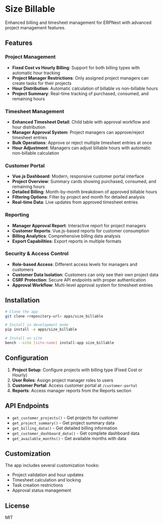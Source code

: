 # Size Billable

Enhanced billing and timesheet management for ERPNext with advanced project management features.

## Features

### Project Management
- **Fixed Cost vs Hourly Billing**: Support for both billing types with automatic hour tracking
- **Project Manager Restrictions**: Only assigned project managers can create tasks for their projects
- **Hour Distribution**: Automatic calculation of billable vs non-billable hours
- **Project Summary**: Real-time tracking of purchased, consumed, and remaining hours

### Timesheet Management
- **Enhanced Timesheet Detail**: Child table with approval workflow and hour distribution
- **Manager Approval System**: Project managers can approve/reject timesheet entries
- **Bulk Operations**: Approve or reject multiple timesheet entries at once
- **Hour Adjustment**: Managers can adjust billable hours with automatic non-billable calculation

### Customer Portal
- **Vue.js Dashboard**: Modern, responsive customer portal interface
- **Project Overview**: Summary cards showing purchased, consumed, and remaining hours
- **Detailed Billing**: Month-by-month breakdown of approved billable hours
- **Filtering Options**: Filter by project and month for detailed analysis
- **Real-time Data**: Live updates from approved timesheet entries

### Reporting
- **Manager Approval Report**: Interactive report for project managers
- **Customer Reports**: Vue.js-based reports for customer consumption
- **Billing Analytics**: Comprehensive billing data analysis
- **Export Capabilities**: Export reports in multiple formats

### Security & Access Control
- **Role-based Access**: Different access levels for managers and customers
- **Customer Data Isolation**: Customers can only see their own project data
- **CSRF Protection**: Secure API endpoints with proper authentication
- **Approval Workflow**: Multi-level approval system for timesheet entries

## Installation

```bash
# Clone the app
git clone <repository-url> apps/size_billable

# Install in development mode
pip install -e apps/size_billable

# Install on site
bench --site [site-name] install-app size_billable
```

## Configuration

1. **Project Setup**: Configure projects with billing type (Fixed Cost or Hourly)
2. **User Roles**: Assign project manager roles to users
3. **Customer Portal**: Access customer portal at `/customer-portal`
4. **Reports**: Access manager reports from the Reports section

## API Endpoints

- `get_customer_projects()` - Get projects for customer
- `get_project_summary()` - Get project summary data
- `get_billing_data()` - Get detailed billing information
- `get_customer_dashboard_data()` - Get complete dashboard data
- `get_available_months()` - Get available months with data

## Customization

The app includes several customization hooks:
- Project validation and hour updates
- Timesheet calculation and locking
- Task creation restrictions
- Approval status management

## License

MIT
